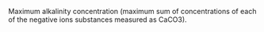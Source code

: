 ﻿Maximum alkalinity concentration (maximum sum of concentrations of each of the negative ions substances measured as CaCO3).
